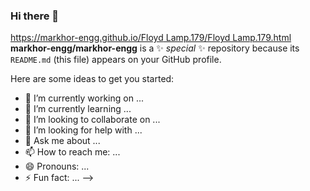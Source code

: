 ### Hi there 👋

[https://markhor-engg.github.io/Floyd Lamp.179/Floyd Lamp.179.html](https://github.com/markhor-engg/markhor-engg/blob/1be7ab300fdfac0d25bea70edebdec14ddc46a6d/Floyd%20Lamp.179/Floyd%20Lamp.179.html)
**markhor-engg/markhor-engg** is a ✨ _special_ ✨ repository because its `README.md` (this file) appears on your GitHub profile.

Here are some ideas to get you started:

- 🔭 I’m currently working on ...
- 🌱 I’m currently learning ...
- 👯 I’m looking to collaborate on ...
- 🤔 I’m looking for help with ...
- 💬 Ask me about ...
- 📫 How to reach me: ...
- 😄 Pronouns: ...
- ⚡ Fun fact: ...
-->
